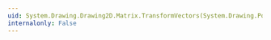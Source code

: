 ```yaml
---
uid: System.Drawing.Drawing2D.Matrix.TransformVectors(System.Drawing.PointF[])
internalonly: False
---
```

